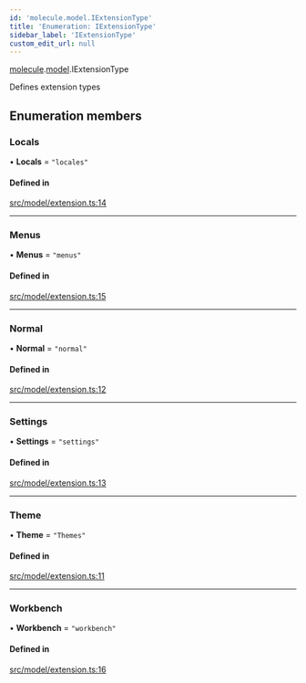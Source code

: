 ```yaml
---
id: 'molecule.model.IExtensionType'
title: 'Enumeration: IExtensionType'
sidebar_label: 'IExtensionType'
custom_edit_url: null
---
```


[molecule](../namespaces/molecule).[model](../namespaces/molecule.model).IExtensionType

Defines extension types

## Enumeration members

### Locals

• **Locals** = `"locales"`

#### Defined in

[src/model/extension.ts:14](https://github.com/DTStack/molecule/blob/46c80551/src/model/extension.ts#L14)

---

### Menus

• **Menus** = `"menus"`

#### Defined in

[src/model/extension.ts:15](https://github.com/DTStack/molecule/blob/46c80551/src/model/extension.ts#L15)

---

### Normal

• **Normal** = `"normal"`

#### Defined in

[src/model/extension.ts:12](https://github.com/DTStack/molecule/blob/46c80551/src/model/extension.ts#L12)

---

### Settings

• **Settings** = `"settings"`

#### Defined in

[src/model/extension.ts:13](https://github.com/DTStack/molecule/blob/46c80551/src/model/extension.ts#L13)

---

### Theme

• **Theme** = `"Themes"`

#### Defined in

[src/model/extension.ts:11](https://github.com/DTStack/molecule/blob/46c80551/src/model/extension.ts#L11)

---

### Workbench

• **Workbench** = `"workbench"`

#### Defined in

[src/model/extension.ts:16](https://github.com/DTStack/molecule/blob/46c80551/src/model/extension.ts#L16)
